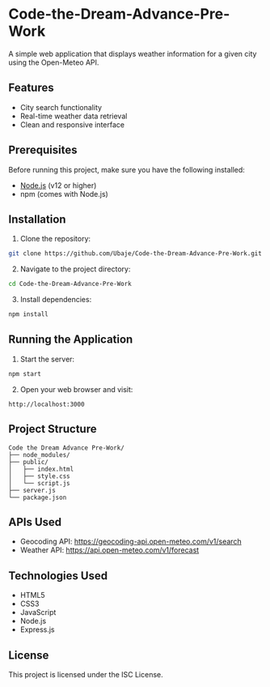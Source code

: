 # Code-the-Dream-Advance-Pre-Work

A simple web application that displays weather information for a given city using the Open-Meteo API.

## Features

- City search functionality
- Real-time weather data retrieval
- Clean and responsive interface

## Prerequisites

Before running this project, make sure you have the following installed:
- [Node.js](https://nodejs.org/) (v12 or higher)
- npm (comes with Node.js)

## Installation

1. Clone the repository:
```bash
git clone https://github.com/Ubaje/Code-the-Dream-Advance-Pre-Work.git
```

2. Navigate to the project directory:
```bash
cd Code-the-Dream-Advance-Pre-Work
```

3. Install dependencies:
```bash
npm install
```

## Running the Application

1. Start the server:
```bash
npm start
```

2. Open your web browser and visit:
```
http://localhost:3000
```

## Project Structure

```
Code the Dream Advance Pre-Work/
├── node_modules/
├── public/
│   ├── index.html
│   ├── style.css
│   └── script.js
├── server.js
└── package.json
```

## APIs Used

- Geocoding API: https://geocoding-api.open-meteo.com/v1/search
- Weather API: https://api.open-meteo.com/v1/forecast

## Technologies Used

- HTML5
- CSS3
- JavaScript
- Node.js
- Express.js

## License

This project is licensed under the ISC License.